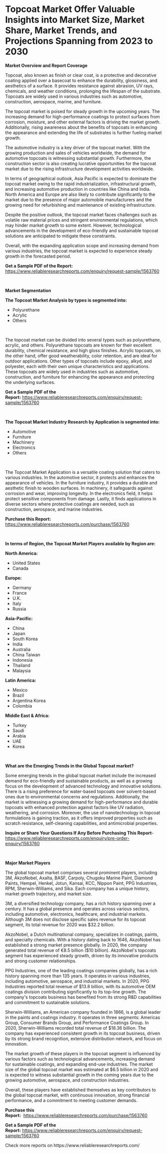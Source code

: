 <p><h1>Topcoat Market Offer Valuable Insights into Market Size, Market Share, Market Trends, and Projections Spanning from 2023 to 2030</h1></p><p><strong>Market Overview and Report Coverage</strong></p>
<p><p>Topcoat, also known as finish or clear coat, is a protective and decorative coating applied over a basecoat to enhance the durability, glossiness, and aesthetics of a surface. It provides resistance against abrasion, UV rays, chemicals, and weather conditions, prolonging the lifespan of the substrate. Topcoats are widely used in various industries such as automotive, construction, aerospace, marine, and furniture.</p><p>The topcoat market is poised for steady growth in the upcoming years. The increasing demand for high-performance coatings to protect surfaces from corrosion, moisture, and other external factors is driving the market growth. Additionally, rising awareness about the benefits of topcoats in enhancing the appearance and extending the life of substrates is further fueling market growth.</p><p>The automotive industry is a key driver of the topcoat market. With the growing production and sales of vehicles worldwide, the demand for automotive topcoats is witnessing substantial growth. Furthermore, the construction sector is also creating lucrative opportunities for the topcoat market due to the rising infrastructure development activities worldwide.</p><p>In terms of geographical outlook, Asia Pacific is expected to dominate the topcoat market owing to the rapid industrialization, infrastructural growth, and increasing automotive production in countries like China and India. North America and Europe are also likely to contribute significantly to the market due to the presence of major automobile manufacturers and the growing need for refurbishing and maintenance of existing infrastructure.</p><p>Despite the positive outlook, the topcoat market faces challenges such as volatile raw material prices and stringent environmental regulations, which may hinder market growth to some extent. However, technological advancements in the development of eco-friendly and sustainable topcoat solutions are anticipated to mitigate these constraints.</p><p>Overall, with the expanding application scope and increasing demand from various industries, the topcoat market is expected to experience steady growth in the forecasted period.</p></p>
<p><strong>Get a Sample PDF of the Report:</strong> <a href="https://www.reliableresearchreports.com/enquiry/request-sample/1563760">https://www.reliableresearchreports.com/enquiry/request-sample/1563760</a></p>
<p>&nbsp;</p>
<p><strong>Market Segmentation</strong></p>
<p><strong>The Topcoat Market Analysis by types is segmented into:</strong></p>
<p><ul><li>Polyurethane</li><li>Acrylic</li><li>Others</li></ul></p>
<p>&nbsp;</p>
<p><p>The topcoat market can be divided into several types such as polyurethane, acrylic, and others. Polyurethane topcoats are known for their excellent durability, chemical resistance, and high gloss finishes. Acrylic topcoats, on the other hand, offer good weatherability, color retention, and are ideal for outdoor applications. Other types of topcoats include epoxy, alkyd, and polyester, each with their own unique characteristics and applications. These topcoats are widely used in industries such as automotive, construction, and furniture for enhancing the appearance and protecting the underlying surfaces.</p></p>
<p><strong>Get a Sample PDF of the Report:</strong>&nbsp;<a href="https://www.reliableresearchreports.com/enquiry/request-sample/1563760">https://www.reliableresearchreports.com/enquiry/request-sample/1563760</a></p>
<p>&nbsp;</p>
<p><strong>The Topcoat Market Industry Research by Application is segmented into:</strong></p>
<p><ul><li>Automotive</li><li>Furniture</li><li>Machinery</li><li>Electronics</li><li>Others</li></ul></p>
<p>&nbsp;</p>
<p><p>The Topcoat Market Application is a versatile coating solution that caters to various industries. In the automotive sector, it protects and enhances the appearance of vehicles. In the furniture industry, it provides a durable and aesthetic finish to wooden surfaces. In machinery, it safeguards against corrosion and wear, improving longevity. In the electronics field, it helps protect sensitive components from damage. Lastly, it finds applications in diverse sectors where protective coatings are needed, such as construction, aerospace, and marine industries.</p></p>
<p><strong>Purchase this Report:</strong>&nbsp; <a href="https://www.reliableresearchreports.com/purchase/1563760">https://www.reliableresearchreports.com/purchase/1563760</a></p>
<p>&nbsp;</p>
<p><strong>In terms of Region, the Topcoat Market Players available by Region are:</strong></p>
<p>
    <p> <strong> North America: </strong>
        <ul>
            <li>United States</li>
            <li>Canada</li>
        </ul>
        </p> 
    <p> <strong> Europe: </strong>
        <ul>
            <li>Germany</li>
            <li>France</li>
            <li>U.K.</li>
            <li>Italy</li>
            <li>Russia</li>
        </ul>
        </p> 
    <p> <strong> Asia-Pacific: </strong>
        <ul>
            <li>China</li>
            <li>Japan</li>
            <li>South Korea</li>
            <li>India</li>
            <li>Australia</li>
            <li>China Taiwan</li>
            <li>Indonesia</li>
            <li>Thailand</li>
            <li>Malaysia</li>
        </ul>
        </p> 
    <p> <strong> Latin America: </strong>
        <ul>
            <li>Mexico</li>
            <li>Brazil</li>
            <li>Argentina Korea</li>
            <li>Colombia</li>
        </ul>
        </p> 
    <p> <strong> Middle East & Africa: </strong>
        <ul>
            <li>Turkey</li>
            <li>Saudi</li>
            <li>Arabia</li>
            <li>UAE</li>
            <li>Korea</li>
        </ul>
    </p>
    </p>
<p>&nbsp;</p>
<p><strong>What are the Emerging Trends in the Global Topcoat market?</strong></p>
<p><p>Some emerging trends in the global topcoat market include the increased demand for eco-friendly and sustainable products, as well as a growing focus on the development of advanced technology and innovative solutions. There is a rising preference for water-based topcoats over solvent-based ones due to environmental concerns and regulations. Additionally, the market is witnessing a growing demand for high-performance and durable topcoats with enhanced protection against factors like UV radiation, weathering, and corrosion. Moreover, the use of nanotechnology in topcoat formulations is gaining traction, as it offers improved properties such as scratch resistance, self-cleaning capabilities, and antimicrobial properties.</p></p>
<p><strong>Inquire or Share Your Questions If Any Before Purchasing This Report</strong>- <a href="https://www.reliableresearchreports.com/enquiry/pre-order-enquiry/1563760">https://www.reliableresearchreports.com/enquiry/pre-order-enquiry/1563760</a></p>
<p>&nbsp;</p>
<p><strong>Major Market Players</strong></p>
<p><p>The global topcoat market comprises several prominent players, including 3M, AkzoNobel, Axalta, BASF, Carpoly, Chugoku Marine Paint, Diamond Paints, Hempel, Henkel, Jotun, Kansai, KCC, Nippon Paint, PPG Industries, RPM, Sherwin-Williams, and Sika. Each company has a unique history, market growth trajectory, and market size.</p><p>3M, a diversified technology company, has a rich history spanning over a century. It has a global presence and operates across various sectors, including automotive, electronics, healthcare, and industrial markets. Although 3M does not disclose specific sales revenue for its topcoat segment, its total revenue for 2020 was $32.2 billion.</p><p>AkzoNobel, a Dutch multinational company, specializes in coatings, paints, and specialty chemicals. With a history dating back to 1646, AkzoNobel has established a strong market presence globally. In 2020, the company generated total revenue of €8.5 billion ($10 billion). AkzoNobel's topcoats segment has experienced steady growth, driven by its innovative products and strong customer relationships.</p><p>PPG Industries, one of the leading coatings companies globally, has a rich history spanning more than 135 years. It operates in various industries, including automotive, aerospace, and industrial markets. In 2020, PPG Industries reported total revenue of $13.8 billion, with its automotive OEM coatings division contributing significantly to its top-line growth. The company's topcoats business has benefited from its strong R&D capabilities and commitment to sustainable solutions.</p><p>Sherwin-Williams, an American company founded in 1866, is a global leader in the paints and coatings industry. It operates in three segments: Americas Group, Consumer Brands Group, and Performance Coatings Group. In 2020, Sherwin-Williams recorded total revenue of $18.36 billion. The company has experienced consistent growth in its topcoat business, driven by its strong brand recognition, extensive distribution network, and focus on innovation.</p><p>The market growth of these players in the topcoat segment is influenced by various factors such as technological advancements, increasing demand for sustainable coatings, and expanding end-use industries. The market size of the global topcoat market was estimated at $6.5 billion in 2020 and is expected to witness substantial growth in the coming years due to the growing automotive, aerospace, and construction industries.</p><p>Overall, these players have established themselves as key contributors to the global topcoat market, with continuous innovation, strong financial performance, and a commitment to meeting customer demands.</p></p>
<p><strong>Purchase this Report:</strong>&nbsp;&nbsp;<a href="https://www.reliableresearchreports.com/purchase/1563760">https://www.reliableresearchreports.com/purchase/1563760</a></p>
<p></p>
<p><strong>Get a Sample PDF of the Report:</strong>&nbsp;<a href="https://www.reliableresearchreports.com/enquiry/request-sample/1563760">https://www.reliableresearchreports.com/enquiry/request-sample/1563760</a></p>
<p>Check more reports on https://www.reliableresearchreports.com/</p>